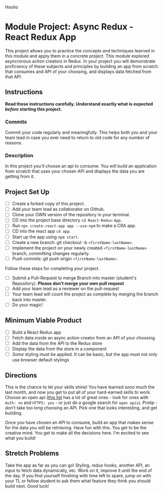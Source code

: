Hoolio

# Module Project: Async Redux - React Redux App

This project allows you to practice the concepts and techniques learned in this module and apply them in a concrete project. This module explored asyncronous action creators in Redux. In your project you will demonstrate proficiency of these subjects and principles by building an app from scratch that consumes and API of your choosing, and displays data fetched from that API.

## Instructions

**Read these instructions carefully. Understand exactly what is expected _before_ starting this project.**

### Commits

Commit your code regularly and meaningfully. This helps both you and your team lead in case you ever need to return to old code for any number of reasons.

### Description

In this project you'll choose an api to consume. You will build an application from scratch that uses your chosen API and displays the data you are getting from it.

## Project Set Up

- [ ] Create a forked copy of this project.
- [ ] Add your team lead as collaborator on Github.
- [ ] Clone your OWN version of the repository in your terminal.
- [ ] CD into the project base directory `cd React-Redux-App`.
- [ ] Run `npx create-react-app app --use-npm` to make a CRA app.
- [ ] CD into the react app `cd app`.
- [ ] Start up the app using `npm start`.
- [ ] Create a new branch: git checkout -b `<firstName-lastName>`.
- [ ] Implement the project on your newly created `<firstName-lastName>` branch, committing changes regularly.
- [ ] Push commits: git push origin `<firstName-lastName>`.

Follow these steps for completing your project.

- [ ] Submit a Pull-Request to merge <firstName-lastName> Branch into master (student's Repository). **Please don't merge your own pull request**
- [ ] Add your team lead as a reviewer on the pull-request
- [ ] Your team lead will count the project as complete by merging the branch back into master.
- [ ] Do your magic!

## Minimum Viable Product

- [ ] Build a React Redux app
- [ ] Fetch data inside an async action creator from an API of your choosing
- [ ] Add the data from the API to the Redux store
- [ ] Display the data from the store in a component
- [ ] _Some_ styling must be applied. It can be basic, but the app must not only use browser default stylings

## Directions

This is the chance to let your skills shine! You have learned _sooo_ much the last month, and now you get to put all of your hard-earned skills to work. Choose an open api ([this list](https://github.com/public-apis/public-apis) has a lot of great ones - look for ones with `Auth: no` and `HTTPS: yes` - or just do a google search for `open apis`). Protip - don't take too long choosing an API. Pick one that looks interesting, and get building.

Once you have chosen an API to consume, build an app that makes sense for the data you will be retrieving. Have fun with this. You get to be the creative mind. You get to make all the decisions here. I'm excited to see what you build!

## Stretch Problems

Take the app as far as you can go! Styling, redux hooks, another API, an input to fetch data dynamically, etc. Work on it, improve it until the end of the day. If you find yourself finishing with time left to spare, jump on with your TL or fellow student to ask them what feature they think you should build next. Good luck!
